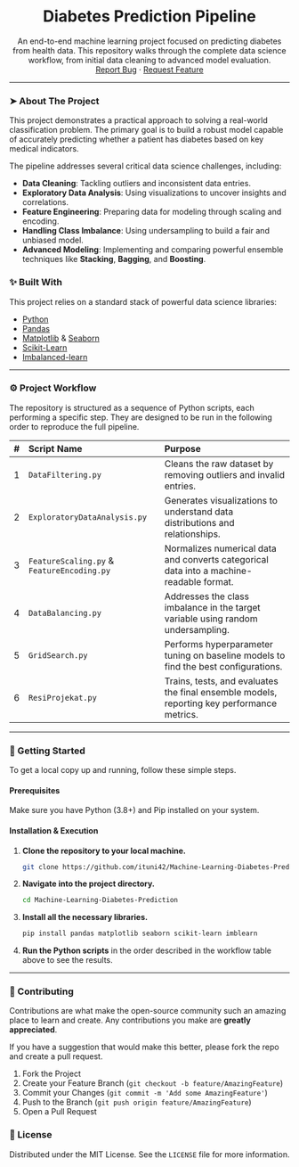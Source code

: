 <h1 align="center">Diabetes Prediction Pipeline</h1>

<p align="center">
  An end-to-end machine learning project focused on predicting diabetes from health data. This repository walks through the complete data science workflow, from initial data cleaning to advanced model evaluation.
  <br />
  <a href="https://github.com/ituni42/Machine-Learning-Diabetes-Prediction/issues">Report Bug</a>
  ·
  <a href="https://github.com/ituni42/Machine-Learning-Diabetes-Prediction/issues">Request Feature</a>
</p>

---

### ➤ About The Project

This project demonstrates a practical approach to solving a real-world classification problem. The primary goal is to build a robust model capable of accurately predicting whether a patient has diabetes based on key medical indicators.

The pipeline addresses several critical data science challenges, including:
*   **Data Cleaning**: Tackling outliers and inconsistent data entries.
*   **Exploratory Data Analysis**: Using visualizations to uncover insights and correlations.
*   **Feature Engineering**: Preparing data for modeling through scaling and encoding.
*   **Handling Class Imbalance**: Using undersampling to build a fair and unbiased model.
*   **Advanced Modeling**: Implementing and comparing powerful ensemble techniques like **Stacking**, **Bagging**, and **Boosting**.

### ✨ Built With
This project relies on a standard stack of powerful data science libraries:
*   [Python](https://www.python.org/)
*   [Pandas](https://pandas.pydata.org/)
*   [Matplotlib](https://matplotlib.org/) & [Seaborn](https://seaborn.pydata.org/)
*   [Scikit-Learn](https://scikit-learn.org/)
*   [Imbalanced-learn](https://imbalanced-learn.org/stable/)

---

### ⚙️ Project Workflow
The repository is structured as a sequence of Python scripts, each performing a specific step. They are designed to be run in the following order to reproduce the full pipeline.

| # | Script Name | Purpose |
| :-- | :--- | :--- |
| 1 | `DataFiltering.py` | Cleans the raw dataset by removing outliers and invalid entries. |
| 2 | `ExploratoryDataAnalysis.py` | Generates visualizations to understand data distributions and relationships. |
| 3 | `FeatureScaling.py` & `FeatureEncoding.py` | Normalizes numerical data and converts categorical data into a machine-readable format. |
| 4 | `DataBalancing.py` | Addresses the class imbalance in the target variable using random undersampling. |
| 5 | `GridSearch.py` | Performs hyperparameter tuning on baseline models to find the best configurations. |
| 6 | `ResiProjekat.py` | Trains, tests, and evaluates the final ensemble models, reporting key performance metrics. |

---

### 🚀 Getting Started
To get a local copy up and running, follow these simple steps.

#### Prerequisites
Make sure you have Python (3.8+) and Pip installed on your system.

#### Installation & Execution

1.  **Clone the repository to your local machine.**
    ```sh
    git clone https://github.com/ituni42/Machine-Learning-Diabetes-Prediction.git
    ```

2.  **Navigate into the project directory.**
    ```sh
    cd Machine-Learning-Diabetes-Prediction
    ```

3.  **Install all the necessary libraries.**
    ```sh
    pip install pandas matplotlib seaborn scikit-learn imblearn
    ```

4.  **Run the Python scripts** in the order described in the workflow table above to see the results.

---

### 🤝 Contributing
Contributions are what make the open-source community such an amazing place to learn and create. Any contributions you make are **greatly appreciated**.

If you have a suggestion that would make this better, please fork the repo and create a pull request.
1.  Fork the Project
2.  Create your Feature Branch (`git checkout -b feature/AmazingFeature`)
3.  Commit your Changes (`git commit -m 'Add some AmazingFeature'`)
4.  Push to the Branch (`git push origin feature/AmazingFeature`)
5.  Open a Pull Request

### 📜 License
Distributed under the MIT License. See the `LICENSE` file for more information.
